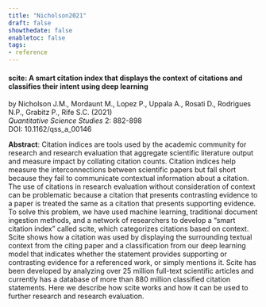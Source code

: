 ```yaml
---
title: "Nicholson2021"
draft: false
showthedate: false
enabletoc: false
tags:
- reference
---
```


#### **scite: A smart citation index that displays the context of citations and classifies their intent using deep learning**     
by Nicholson J.M., Mordaunt M., Lopez P., Uppala A., Rosati D., Rodrigues N.P., Grabitz P., Rife S.C. (2021)         
*Quantitative Science Studies* 2: 882-898       
DOI: 10.1162/qss_a_00146     

**Abstract**:  Citation indices are tools used by the academic community for research and research evaluation that aggregate scientific literature output and measure impact by collating citation counts. Citation indices help measure the interconnections between scientific papers but fall short because they fail to communicate contextual information about a citation. The use of citations in research evaluation without consideration of context can be problematic because a citation that presents contrasting evidence to a paper is treated the same as a citation that presents supporting evidence. To solve this problem, we have used machine learning, traditional document ingestion methods, and a network of researchers to develop a “smart citation index” called scite, which categorizes citations based on context. Scite shows how a citation was used by displaying the surrounding textual context from the citing paper and a classification from our deep learning model that indicates whether the statement provides supporting or contrasting evidence for a referenced work, or simply mentions it. Scite has been developed by analyzing over 25 million full-text scientific articles and currently has a database of more than 880 million classified citation statements. Here we describe how scite works and how it can be used to further research and research evaluation.

